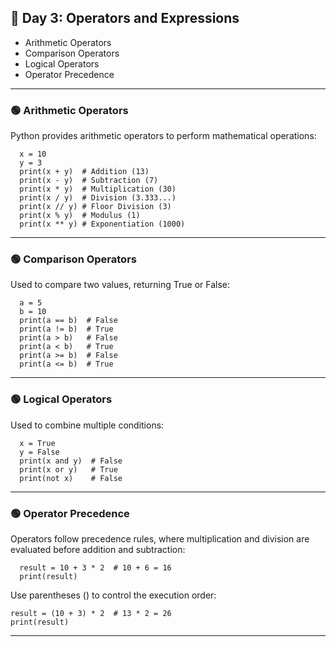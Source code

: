 ## 🔵 Day 3: Operators and Expressions
- Arithmetic Operators
- Comparison Operators
- Logical Operators
- Operator Precedence
***
### 🟢 Arithmetic Operators
Python provides arithmetic operators to perform mathematical operations:

      x = 10
      y = 3
      print(x + y)  # Addition (13)
      print(x - y)  # Subtraction (7)
      print(x * y)  # Multiplication (30)
      print(x / y)  # Division (3.333...)
      print(x // y) # Floor Division (3)
      print(x % y)  # Modulus (1)
      print(x ** y) # Exponentiation (1000)
***
### 🟢 Comparison Operators
Used to compare two values, returning True or False:

      a = 5
      b = 10
      print(a == b)  # False
      print(a != b)  # True
      print(a > b)   # False
      print(a < b)   # True
      print(a >= b)  # False
      print(a <= b)  # True
***
### 🟢 Logical Operators
Used to combine multiple conditions:

      x = True
      y = False
      print(x and y)  # False
      print(x or y)   # True
      print(not x)    # False
***
### 🟢 Operator Precedence
Operators follow precedence rules, where multiplication and division are evaluated before addition and subtraction:

      result = 10 + 3 * 2  # 10 + 6 = 16
      print(result)

Use parentheses () to control the execution order:

    result = (10 + 3) * 2  # 13 * 2 = 26
    print(result)
***
